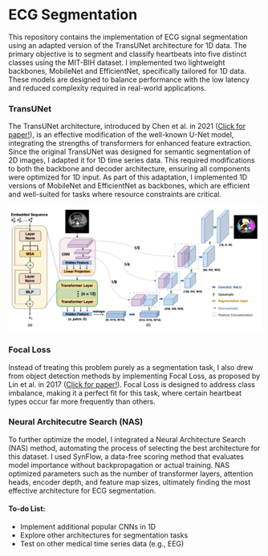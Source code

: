 # ECG Segmentation

This repository contains the implementation of ECG signal segmentation using an adapted version of the TransUNet architecture for 1D data. The primary objective is to segment and classify heartbeats into five distinct classes using the MIT-BIH dataset. I implemented two lightweight backbones, MobileNet and EfficientNet, specifically tailored for 1D data. These models are designed to balance performance with the low latency and reduced complexity required in real-world applications.

### TransUNet

The TransUNet architecture, introduced by Chen et al. in 2021 ([Click for paper!](https://arxiv.org/pdf/2102.04306)), is an effective modification of the well-known U-Net model, integrating the strengths of transformers for enhanced feature extraction. Since the original TransUNet was designed for semantic segmentation of 2D images, I adapted it for 1D time series data. This required modifications to both the backbone and decoder architecture, ensuring all components were optimized for 1D input. As part of this adaptation, I implemented 1D versions of MobileNet and EfficientNet as backbones, which are efficient and well-suited for tasks where resource constraints are critical.

![Image of model](images/TranUNetModel.png)

### Focal Loss

Instead of treating this problem purely as a segmentation task, I also drew from object detection methods by implementing Focal Loss, as proposed by Lin et al. in 2017 ([Click for paper!](https://arxiv.org/pdf/1708.02002v2)). Focal Loss is designed to address class imbalance, making it a perfect fit for this task, where certain heartbeat types occur far more frequently than others.

### Neural Architecutre Search (NAS)

To further optimize the model, I integrated a Neural Architecture Search (NAS) method, automating the process of selecting the best architecture for this dataset. I used SynFlow, a data-free scoring method that evaluates model importance without backpropagation or actual training. NAS optimized parameters such as the number of transformer layers, attention heads, encoder depth, and feature map sizes, ultimately finding the most effective architecture for ECG segmentation.

#### To-do List:
- Implement additional popular CNNs in 1D
- Explore other architectures for segmentation tasks
- Test on other medical time series data (e.g., EEG)
